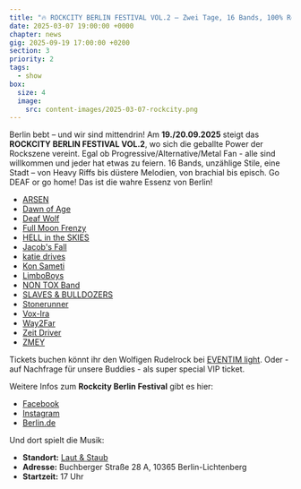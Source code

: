 ```yaml
---
title: "🔥 ROCKCITY BERLIN FESTIVAL VOL.2 – Zwei Tage, 16 Bands, 100% Rock! 🔥"
date: 2025-03-07 19:00:00 +0000
chapter: news
gig: 2025-09-19 17:00:00 +0200
section: 3
priority: 2
tags:
  - show
box:
  size: 4
  image:
    src: content-images/2025-03-07-rockcity.png
---
```


Berlin bebt – und wir sind mittendrin!
Am **19./20.09.2025** steigt das **ROCKCITY BERLIN FESTIVAL VOL.2**, wo sich die geballte Power der Rockszene vereint.
Egal ob Progressive/Alternative/Metal Fan - alle sind willkommen und jeder hat etwas zu feiern.
16 Bands, unzählige Stile, eine Stadt – von Heavy Riffs bis düstere Melodien, von brachial bis episch.
Go DEAF or go home! Das ist die wahre Essenz von Berlin!

* [ARSEN](https://www.facebook.com/arsenmusic)
* [Dawn of Age](https://www.facebook.com/dawnofage.metal)
* [Deaf Wolf](https://www.facebook.com/deafwolfrocks)
* [Full Moon Frenzy](https://www.facebook.com/fullmoonfrenzy)
* [HELL in the SKIES](https://www.facebook.com/hellintheskies)
* [Jacob's Fall](https://www.facebook.com/jacobsfall)
* [katie drives](https://www.facebook.com/katiedrivesmusic)
* [Kon Sameti](https://www.facebook.com/Kon.Sameti)
* [LimboBoys](https://www.facebook.com/LimboBoys)
* [NON TOX Band](https://www.facebook.com/people/NON-TOX-Band/100062924395745/)
* [SLAVES &amp; BULLDOZERS](https://www.facebook.com/slavesandbulldozers)
* [Stonerunner](https://www.facebook.com/StonerunnerBerlin)
* [Vox-Ira](https://www.facebook.com/VoxIra.Band)
* [Way2Far](https://www.facebook.com/WayTwoFar)
* [Zeit Driver](https://www.facebook.com/zeitdriver)
* [ZMEY](https://www.facebook.com/zmeyrockband)

Tickets buchen könnt ihr den Wolfigen Rudelrock bei [EVENTIM light](https://www.eventim-light.com/de/a/65edbf5d08f0de1bbcdbb541).
Oder - auf Nachfrage für unsere Buddies - als super special VIP ticket.

Weitere Infos zum **Rockcity Berlin Festival** gibt es hier:
* [Facebook](https://www.facebook.com/people/Rockcity-Berlin-Festival/61557596795877/)
* [Instagram](https://www.instagram.com/rockcity.berlin.festival/)
* [Berlin.de](https://www.berlin.de/tickets/festivals/berlin-rockcity-festival-vol-2-cf9e6813-d331-45f6-ac19-c26e8047ded6/)

Und dort spielt die Musik:

* **Standort:**  [Laut & Staub](https://www.berlin.de/tickets/suche/orte/laut-und-staub-18559401-5777-4345-b57d-dfe1e98c4e98/)
* **Adresse:** Buchberger Straße 28 A, 10365 Berlin-Lichtenberg
* **Startzeit:** 17 Uhr
